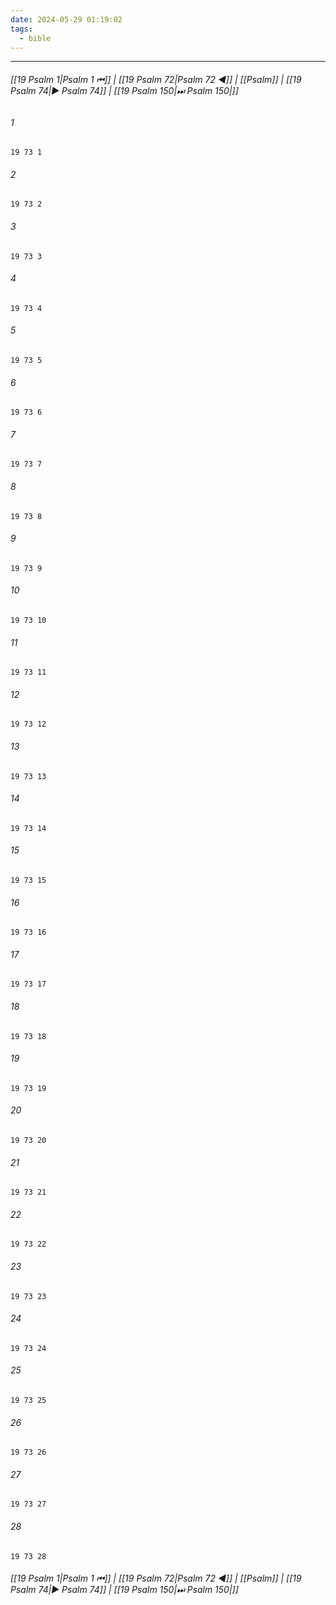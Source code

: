 ```yaml
---
date: 2024-05-29 01:19:02
tags:
  - bible
---
```

___

###### [[19 Psalm 1|Psalm 1 ⏮]] | [[19 Psalm 72|Psalm 72 ◀]] | [[Psalm]] | [[19 Psalm 74|▶ Psalm 74]] | [[19 Psalm 150|⏭ Psalm 150|]]

###### 1
``` verse
19 73 1 
```
###### 2
``` verse
19 73 2 
```
###### 3
``` verse
19 73 3 
```
###### 4
``` verse
19 73 4 
```
###### 5
``` verse
19 73 5 
```
###### 6
``` verse
19 73 6 
```
###### 7
``` verse
19 73 7 
```
###### 8
``` verse
19 73 8 
```
###### 9
``` verse
19 73 9 
```
###### 10
``` verse
19 73 10 
```
###### 11
``` verse
19 73 11 
```
###### 12
``` verse
19 73 12 
```
###### 13
``` verse
19 73 13 
```
###### 14
``` verse
19 73 14 
```
###### 15
``` verse
19 73 15 
```
###### 16
``` verse
19 73 16 
```
###### 17
``` verse
19 73 17 
```
###### 18
``` verse
19 73 18 
```
###### 19
``` verse
19 73 19 
```
###### 20
``` verse
19 73 20 
```
###### 21
``` verse
19 73 21 
```
###### 22
``` verse
19 73 22 
```
###### 23
``` verse
19 73 23 
```
###### 24
``` verse
19 73 24 
```
###### 25
``` verse
19 73 25 
```
###### 26
``` verse
19 73 26 
```
###### 27
``` verse
19 73 27 
```
###### 28
``` verse
19 73 28 
```

###### [[19 Psalm 1|Psalm 1 ⏮]] | [[19 Psalm 72|Psalm 72 ◀]] | [[Psalm]] | [[19 Psalm 74|▶ Psalm 74]] | [[19 Psalm 150|⏭ Psalm 150|]]

